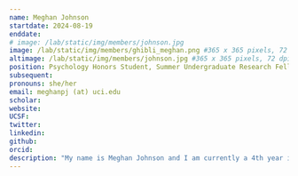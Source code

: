 ```yaml
---
name: Meghan Johnson
startdate: 2024-08-19
enddate:
# image: /lab/static/img/members/johnson.jpg
image: /lab/static/img/members/ghibli_meghan.png #365 x 365 pixels, 72 dpi, JPG
altimage: /lab/static/img/members/johnson.jpg #365 x 365 pixels, 72 dpi, JPG
position: Psychology Honors Student, Summer Undergraduate Research Fellow
subsequent:
pronouns: she/her
email: meghanpj (at) uci.edu
scholar:
website:
UCSF:
twitter: 
linkedin: 
github: 
orcid:
description: "My name is Meghan Johnson and I am currently a 4th year in Psychology! My research interests focus on the relationship between aging, decision-making, and memory. Outside of the lab, I like to crochet, watch video essays, and drink as much matcha as possible."
---
```

